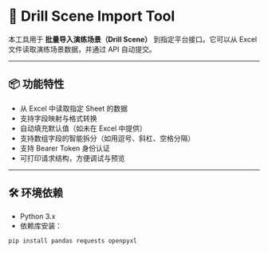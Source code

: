 # 🚀 Drill Scene Import Tool

本工具用于 **批量导入演练场景（Drill Scene）** 到指定平台接口。它可以从 Excel 文件读取演练场景数据，并通过 API 自动提交。

---

## 📦 功能特性

- 从 Excel 中读取指定 Sheet 的数据
- 支持字段映射与格式转换
- 自动填充默认值（如未在 Excel 中提供）
- 支持数组字段的智能拆分（如用逗号、斜杠、空格分隔）
- 支持 Bearer Token 身份认证
- 可打印请求结构，方便调试与预览

---

## 🛠️ 环境依赖

- Python 3.x
- 依赖库安装：

```bash
pip install pandas requests openpyxl

